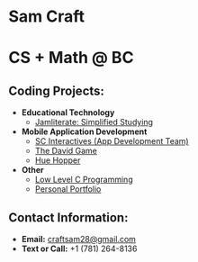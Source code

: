 # Sam Craft<br/>
# CS + Math @ BC<br/>
## Coding Projects:
- **Educational Technology**
  - [Jamliterate: Simplified Studying](https://github.com/samcraftt/jamliterate)
- **Mobile Application Development**
  - [SC Interactives (App Development Team)](https://scinteractives.com)
  - [The David Game](https://github.com/samcraftt/david-game)
  - [Hue Hopper](https://github.com/samcraftt/hue-hop)
- **Other**
  - [Low Level C Programming](https://github.com/samcraftt/c-programs)
  - [Personal Portfolio](https://samcraftt.github.io/Portfolio)
  
## Contact Information:
- **Email:** craftsam28@gmail.com
- **Text or Call:** +1 (781) 264-8136

